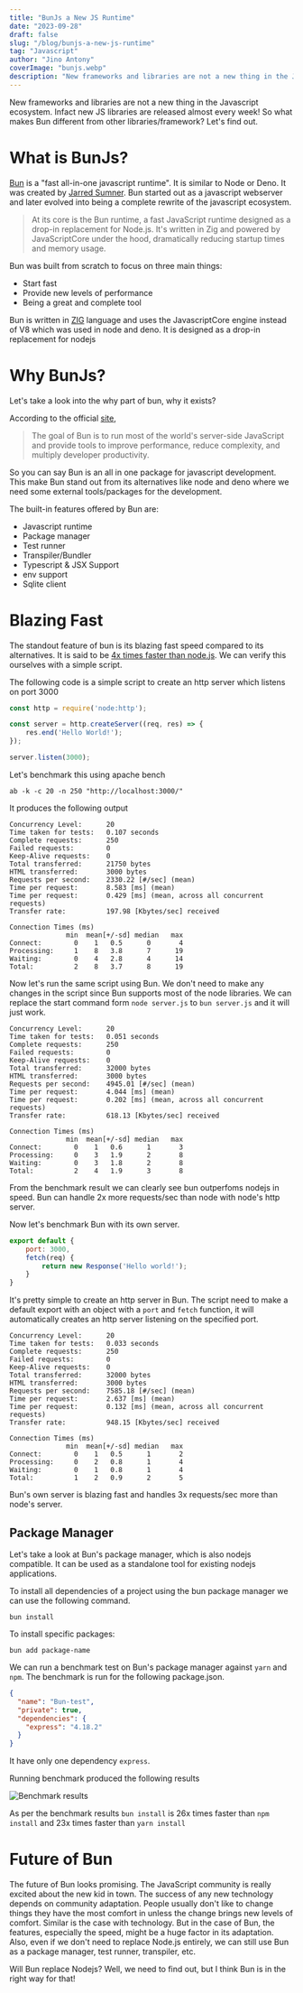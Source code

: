 ```yaml
---
title: "BunJs a New JS Runtime"
date: "2023-09-28"
draft: false
slug: "/blog/bunjs-a-new-js-runtime"
tag: "Javascript"
author: "Jino Antony"
coverImage: "bunjs.webp"
description: "New frameworks and libraries are not a new thing in the Javascript ecosystem. So what makes Bun different from other libraries/framework? Let's find out."
---
```


New frameworks and libraries are not a new thing in the Javascript ecosystem. Infact new JS libraries are released almost every week! So what makes Bun different from other libraries/framework? Let's find out.

# What is BunJs?

[Bun](https://bun.sh) is a "fast all-in-one javascript runtime". It is similar to Node or Deno. It was created by [Jarred Sumner](https://twitter.com/jarredsumner). Bun started out as a javascript webserver and later evolved into being a complete rewrite of the javascript ecosystem.

> At its core is the Bun runtime, a fast JavaScript runtime designed as a drop-in replacement for Node.js. It's written in Zig and powered by JavaScriptCore under the hood, dramatically reducing startup times and memory usage.

Bun was built from scratch to focus on three main things:

- Start fast
- Provide new levels of performance
- Being a great and complete tool

Bun is written in [ZIG](https://ziglang.org/) language and uses the JavascriptCore engine instead of V8 which was used in node and deno. It is designed as a drop-in replacement for nodejs

# Why BunJs?

Let's take a look into the why part of bun, why it exists? 

According to the official [site](https://bun.sh/),

> The goal of Bun is to run most of the world's server-side JavaScript and provide tools to improve performance, reduce complexity, and multiply developer productivity.

So you can say Bun is an all in one package for javascript development. This make Bun stand out from its alternatives like node and deno where we need some external tools/packages for the development.

The built-in features offered by Bun are:

- Javascript runtime
- Package manager
- Test runner
- Transpiler/Bundler
- Typescript & JSX Support
- env support
- Sqlite client

# Blazing Fast

The standout feature of bun is its blazing fast speed compared to its alternatives. It is said to be [4x times faster than node.js](https://twitter.com/jarredsumner/status/1499225725492076544). We can verify this ourselves with a simple script.

The following code is a simple script to create an http server which listens on port 3000
```javascript
const http = require('node:http');

const server = http.createServer((req, res) => {
    res.end('Hello World!');
});

server.listen(3000);
```

Let's benchmark this using apache bench

```shell
ab -k -c 20 -n 250 "http://localhost:3000/"
```

It produces the following output

```text
Concurrency Level:      20
Time taken for tests:   0.107 seconds
Complete requests:      250
Failed requests:        0
Keep-Alive requests:    0
Total transferred:      21750 bytes
HTML transferred:       3000 bytes
Requests per second:    2330.22 [#/sec] (mean)
Time per request:       8.583 [ms] (mean)
Time per request:       0.429 [ms] (mean, across all concurrent requests)
Transfer rate:          197.98 [Kbytes/sec] received

Connection Times (ms)
              min  mean[+/-sd] median   max
Connect:        0    1   0.5      0       4
Processing:     1    8   3.8      7      19
Waiting:        0    4   2.8      4      14
Total:          2    8   3.7      8      19
```

Now let's run the same script using Bun. We don't need to make any changes in the script since Bun supports most of the node libraries. We can replace the start command form `node server.js` to `bun server.js` and it will just work.

```text
Concurrency Level:      20
Time taken for tests:   0.051 seconds
Complete requests:      250
Failed requests:        0
Keep-Alive requests:    0
Total transferred:      32000 bytes
HTML transferred:       3000 bytes
Requests per second:    4945.01 [#/sec] (mean)
Time per request:       4.044 [ms] (mean)
Time per request:       0.202 [ms] (mean, across all concurrent requests)
Transfer rate:          618.13 [Kbytes/sec] received

Connection Times (ms)
              min  mean[+/-sd] median   max
Connect:        0    1   0.6      1       3
Processing:     0    3   1.9      2       8
Waiting:        0    3   1.8      2       8
Total:          2    4   1.9      3       8
```

From the benchmark result we can clearly see bun outperfoms nodejs in speed. Bun can handle 2x more requests/sec than node with node's http server.

Now let's benchmark Bun with its own server.

```javascript
export default {
    port: 3000,
    fetch(req) {
        return new Response('Hello world!');
    }
}
```

It's pretty simple to create an http server in Bun. The script need to make a default export with an object with a `port` and `fetch` function, it will automatically creates an http server listening on the specified port.

```text
Concurrency Level:      20
Time taken for tests:   0.033 seconds
Complete requests:      250
Failed requests:        0
Keep-Alive requests:    0
Total transferred:      32000 bytes
HTML transferred:       3000 bytes
Requests per second:    7585.18 [#/sec] (mean)
Time per request:       2.637 [ms] (mean)
Time per request:       0.132 [ms] (mean, across all concurrent requests)
Transfer rate:          948.15 [Kbytes/sec] received

Connection Times (ms)
              min  mean[+/-sd] median   max
Connect:        0    1   0.5      1       2
Processing:     0    2   0.8      1       4
Waiting:        0    1   0.8      1       4
Total:          1    2   0.9      2       5
```

Bun's own server is blazing fast and handles 3x requests/sec more than node's server.

## Package Manager

Let's take a look at Bun's package manager, which is also nodejs compatible. It can be used as a standalone tool for existing nodejs applications.

To install all dependencies of a project using the bun package manager we can use the following command.

```shell
bun install
```

To install specific packages:
```shell
bun add package-name
```

We can run a benchmark test on Bun's package manager against `yarn` and `npm`. The benchmark is run for the following package.json.

```json
{
  "name": "Bun-test",
  "private": true,
  "dependencies": {
    "express": "4.18.2"
  }
}
```

It have only one dependency `express`.

Running benchmark produced the following results

![](bun-package-manager-benchmark.png "Benchmark results")

As per the benchmark results `bun install` is 26x times faster than `npm install` and 23x times faster than `yarn install`

# Future of Bun

The future of Bun looks promising. The JavaScript community is really excited about the new kid in town. The success of any new technology depends on community adaptation. People usually don't like to change things they have the most comfort in unless the change brings new levels of comfort. Similar is the case with technology. But in the case of Bun, the features, especially the speed, might be a huge factor in its adaptation. Also, even if we don't need to replace Node.js entirely, we can still use Bun as a package manager, test runner, transpiler, etc.

Will Bun replace Nodejs? Well, we need to find out, but I think Bun is in the right way for that!